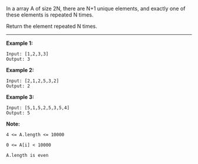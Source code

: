 In a array A of size 2N, there are N+1 unique elements, and exactly one of these elements is repeated N times.

Return the element repeated N times.

-----

**Example 1:**
```
Input: [1,2,3,3]
Output: 3
```

**Example 2:**

```
Input: [2,1,2,5,3,2]
Output: 2
```

**Example 3:**

```
Input: [5,1,5,2,5,3,5,4]
Output: 5
```
 

**Note:**

```
4 <= A.length <= 10000

0 <= A[i] < 10000

A.length is even
```
